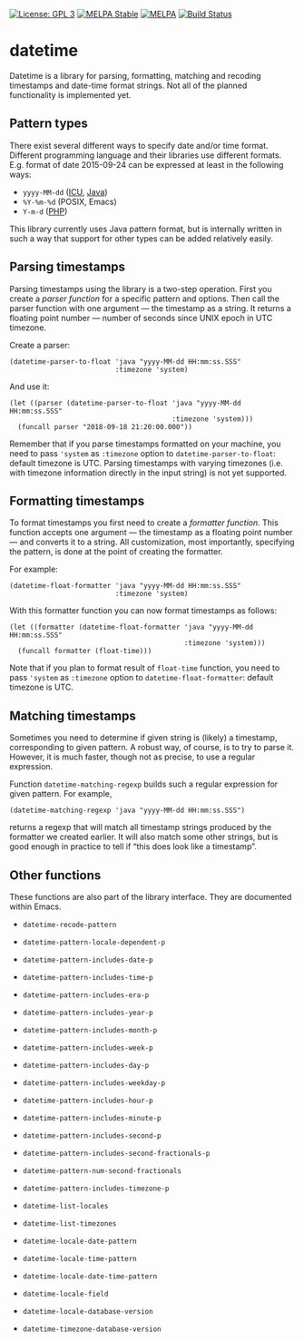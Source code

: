 [![License: GPL 3](https://img.shields.io/badge/license-GPL_3-green.svg)](http://www.gnu.org/licenses/gpl-3.0.txt)
[![MELPA Stable](http://stable.melpa.org/packages/datetime-badge.svg)](http://stable.melpa.org/#/datetime)
[![MELPA](http://melpa.org/packages/datetime-badge.svg)](http://melpa.org/#/datetime)
[![Build Status](https://secure.travis-ci.org/doublep/datetime.png)](http://travis-ci.org/doublep/datetime)


# datetime

Datetime is a library for parsing, formatting, matching and recoding
timestamps and date-time format strings.  Not all of the planned
functionality is implemented yet.


## Pattern types

There exist several different ways to specify date and/or time format.
Different programming language and their libraries use different
formats.  E.g. format of date 2015-09-24 can be expressed at least in
the following ways:

* `yyyy-MM-dd` ([ICU](http://userguide.icu-project.org/formatparse/datetime), [Java](https://docs.oracle.com/javase/8/docs/api/java/text/SimpleDateFormat.html))
* `%Y-%m-%d` (POSIX, Emacs)
* `Y-m-d` ([PHP](http://php.net/manual/en/function.date.php))

This library currently uses Java pattern format, but is internally
written in such a way that support for other types can be added
relatively easily.


## Parsing timestamps

Parsing timestamps using the library is a two-step operation.  First
you create a *parser function* for a specific pattern and options.
Then call the parser function with one argument — the timestamp as a
string.  It returns a floating point number — number of seconds since
UNIX epoch in UTC timezone.

Create a parser:

    (datetime-parser-to-float 'java "yyyy-MM-dd HH:mm:ss.SSS"
                              :timezone 'system)

And use it:

    (let ((parser (datetime-parser-to-float 'java "yyyy-MM-dd HH:mm:ss.SSS"
                                            :timezone 'system)))
      (funcall parser "2018-09-18 21:20:00.000"))

Remember that if you parse timestamps formatted on your machine, you
need to pass `'system` as `:timezone` option to
`datetime-parser-to-float`: default timezone is UTC.  Parsing
timestamps with varying timezones (i.e. with timezone information
directly in the input string) is not yet supported.


## Formatting timestamps

To format timestamps you first need to create a *formatter function*.
This function accepts one argument — the timestamp as a floating point
number — and converts it to a string.  All customization, most
importantly, specifying the pattern, is done at the point of creating
the formatter.

For example:

    (datetime-float-formatter 'java "yyyy-MM-dd HH:mm:ss.SSS"
                              :timezone 'system)

With this formatter function you can now format timestamps as follows:

    (let ((formatter (datetime-float-formatter 'java "yyyy-MM-dd HH:mm:ss.SSS"
                                               :timezone 'system)))
      (funcall formatter (float-time)))

Note that if you plan to format result of `float-time` function, you
need to pass `'system` as `:timezone` option to
`datetime-float-formatter`: default timezone is UTC.


## Matching timestamps

Sometimes you need to determine if given string is (likely) a
timestamp, corresponding to given pattern.  A robust way, of course,
is to try to parse it.  However, it is much faster, though not as
precise, to use a regular expression.

Function `datetime-matching-regexp` builds such a regular expression
for given pattern.  For example,

    (datetime-matching-regexp 'java "yyyy-MM-dd HH:mm:ss.SSS")

returns a regexp that will match all timestamp strings produced by the
formatter we created earlier.  It will also match some other strings,
but is good enough in practice to tell if “this does look like a
timestamp”.


## Other functions

These functions are also part of the library interface.  They are
documented within Emacs.

* `datetime-recode-pattern`

* `datetime-pattern-locale-dependent-p`
* `datetime-pattern-includes-date-p`
* `datetime-pattern-includes-time-p`
* `datetime-pattern-includes-era-p`
* `datetime-pattern-includes-year-p`
* `datetime-pattern-includes-month-p`
* `datetime-pattern-includes-week-p`
* `datetime-pattern-includes-day-p`
* `datetime-pattern-includes-weekday-p`
* `datetime-pattern-includes-hour-p`
* `datetime-pattern-includes-minute-p`
* `datetime-pattern-includes-second-p`
* `datetime-pattern-includes-second-fractionals-p`
* `datetime-pattern-num-second-fractionals`
* `datetime-pattern-includes-timezone-p`

* `datetime-list-locales`
* `datetime-list-timezones`

* `datetime-locale-date-pattern`
* `datetime-locale-time-pattern`
* `datetime-locale-date-time-pattern`
* `datetime-locale-field`

* `datetime-locale-database-version`
* `datetime-timezone-database-version`
